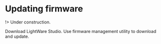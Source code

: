# Updating firmware

!> Under construction.

Download LightWare Studio. Use firmware management utility to download and update.